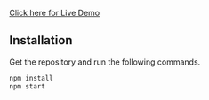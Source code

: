 [Click here for Live Demo](https://paragrajhans.github.io/reddit/)

## Installation
Get the repository and  run the following commands.
 
```bash
npm install 
npm start
```
    
